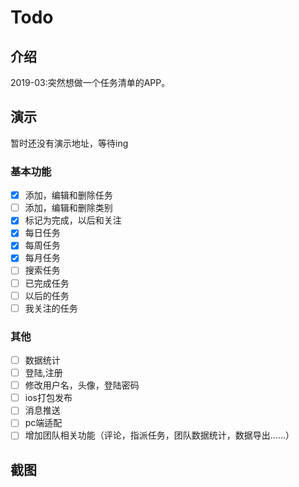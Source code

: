 # Todo

## 介绍
2019-03:突然想做一个任务清单的APP。

## 演示

暂时还没有演示地址，等待ing

### 基本功能

- [x] 添加，编辑和删除任务
- [ ] 添加，编辑和删除类别
- [x] 标记为完成，以后和关注
- [x] 每日任务
- [x] 每周任务
- [x] 每月任务
- [ ] 搜索任务
- [ ] 已完成任务
- [ ] 以后的任务
- [ ] 我关注的任务
### 其他
- [ ] 数据统计
- [ ] 登陆,注册
- [ ] 修改用户名，头像，登陆密码
- [ ] ios打包发布
- [ ] 消息推送
- [ ] pc端适配
- [ ] 增加团队相关功能（评论，指派任务，团队数据统计，数据导出……）

## 截图


